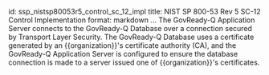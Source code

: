 id: ssp_nistsp80053r5_control_sc_12_impl
title: NIST SP 800-53 Rev 5 SC-12 Control Implementation
format: markdown
...
The GovReady-Q Application Server connects to the GovReady-Q Database over
a connection secured by Transport Layer Security. The GovReady-Q Database
uses a certificate generated by an {{organization}}'s certificate authority (CA),
and the GovReady-Q Application Server is configured to ensure the database
connection is made to a server issued one of {{organization}}'s certificates.
